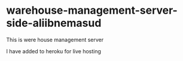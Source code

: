 # warehouse-management-server-side-aliibnemasud

This is were house management server 

I have added to heroku for live hosting
